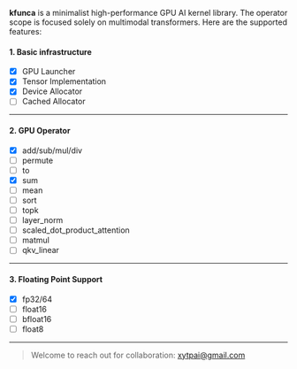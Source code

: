 **kfunca** is a minimalist high-performance GPU AI kernel library.
The operator scope is focused solely on multimodal transformers.
Here are the supported features:

#### 1. Basic infrastructure

- [x] GPU Launcher
- [x] Tensor Implementation
- [x] Device Allocator
- [ ] Cached Allocator

---

#### 2. GPU Operator

- [x] add/sub/mul/div
- [ ] permute
- [ ] to
- [x] sum
- [ ] mean
- [ ] sort
- [ ] topk
- [ ] layer_norm
- [ ] scaled_dot_product_attention
- [ ] matmul
- [ ] qkv_linear

---

#### 3. Floating Point Support

- [x] fp32/64
- [ ] float16
- [ ] bfloat16
- [ ] float8

---

> Welcome to reach out for collaboration: xytpai@gmail.com
